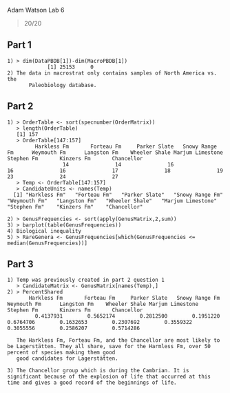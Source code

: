 Adam Watson
Lab 6

> 20/20

## Part 1

	1) > dim(DataPBDB[1])-dim(MacroPBDB[1])
                 [1] 25153     0
	2) The data in macrostrat only contains samples of North America vs. the 
	       Paleobiology database.

## Part 2
	1) > OrderTable <- sort(specnumber(OrderMatrix))
	   > length(OrderTable)
	   [1] 157
	   > OrderTable[147:157]
             Harkless Fm       Forteau Fm     Parker Slate   Snowy Range Fm      Weymouth Fm      Langston Fm    Wheeler Shale Marjum Limestone       Stephen Fm       Kinzers Fm       Chancellor 
                      14               14               16               16               16               17               18               19               23               24               27
	   > Temp <- OrderTable[147:157]
	   > CandidateUnits <- names(Temp)
	  [1] "Harkless Fm"   "Forteau Fm"   "Parker Slate"   "Snowy Range Fm"   "Weymouth Fm"   "Langston Fm"   "Wheeler Shale"   "Marjum Limestone"   "Stephen Fm"    "Kinzers Fm"    "Chancellor"

	2) > GenusFrequencies <- sort(apply(GenusMatrix,2,sum))
	3) > barplot(table(GenusFrequencies))	
	4) Biological inequality
	5) > RareGenera <- GenusFrequencies[which(GenusFrequencies <= median(GenusFrequencies))]

## Part 3
	1) Temp was previously created in part 2 question 1 
	   > CandidateMatrix <- GenusMatrix[names(Temp),]
	2) > PercentShared 
           Harkless Fm       Forteau Fm     Parker Slate   Snowy Range Fm      Weymouth Fm      Langston Fm    Wheeler Shale Marjum Limestone       Stephen Fm       Kinzers Fm       Chancellor 
             0.4137931        0.5652174        0.2812500        0.1951220        0.6764706        0.1632653        0.2307692        0.3559322        0.3055556        0.2586207        0.5714286 
	   
	   The Harkless Fm, Forteau Fm, and the Chancellor are most likely to be Lagerstätten. They all share, save for the Harmless Fm, over 50 percent of species making them good
	   good candidates for Lagerstätten.

	3) The Chancellor group which is during the Cambrian. It is significant because of the explosion of life that occurred at this time and gives a good record of the beginnings of life. 
